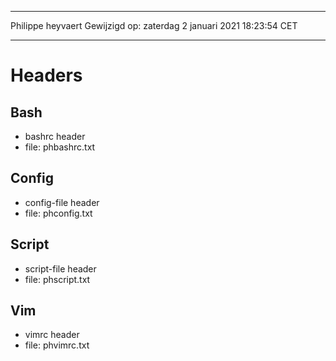 ***
Philippe heyvaert
Gewijzigd op: zaterdag 2 januari 2021 18:23:54 CET
***

# Headers

## Bash
- bashrc header
- file: phbashrc.txt

## Config
- config-file header
- file: phconfig.txt

## Script
- script-file header
- file: phscript.txt

## Vim
- vimrc header
- file: phvimrc.txt
